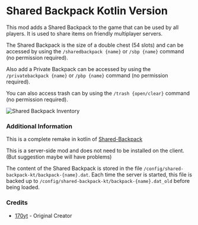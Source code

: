 # Shared Backpack Kotlin Version
This mod adds a Shared Backpack to the game that can be used by all players.
It is used to share items on friendly multiplayer servers.

The Shared Backpack is the size of a double chest (54 slots) and can be accessed by using the `/sharedbackpack {name}` or `/sbp {name}` command (no permission required).

Also add a Private Backpack can be accessed by using the `/privatebackpack {name}` or `/pbp {name}` command (no permission required).

You can also access trash can by using the `/trash {open/clear}` command (no permission required).

![Shared Backpack Inventory](https://github.com/170yt/Minecraft-Shared-Backpack/blob/main/images/Shared-Backpack-Inventory.png?raw=true)<br>

### Additional Information
This is a complete remake in kotlin of [Shared-Backpack](https://github.com/170yt/Minecraft-Shared-Backpack)

This is a server-side mod and does not need to be installed on the client. (But suggestion maybe will have problems)

The content of the Shared Backpack is stored in the file `/config/shared-backpack-kt/backpack-{name}.dat`.
Each time the server is started, this file is backed up to `/config/shared-backpack-kt/backpack-{name}.dat_old` before being loaded.

### Credits

- [170yt](https://github.com/170yt/Minecraft-Shared-Backpack) - Original Creator